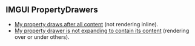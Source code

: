 ## IMGUI PropertyDrawers
- [My property draws after all content](PropertyDrawer%20Position.md) (not rendering inline).
- [My property drawer is not expanding to contain its content](GetPropertyHeight.md) (rendering over or under others).